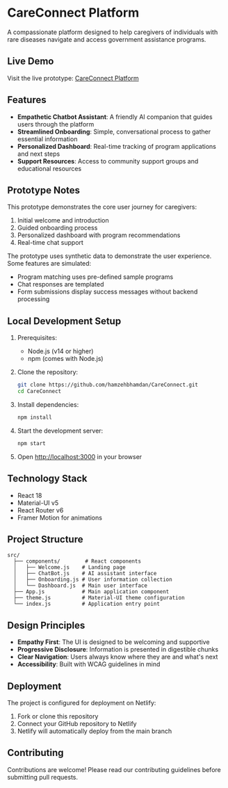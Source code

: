 # CareConnect Platform

A compassionate platform designed to help caregivers of individuals with rare diseases navigate and access government assistance programs.

## Live Demo

Visit the live prototype: [CareConnect Platform](https://flourishing-bublanina-edbea7.netlify.app/)

## Features

- **Empathetic Chatbot Assistant**: A friendly AI companion that guides users through the platform
- **Streamlined Onboarding**: Simple, conversational process to gather essential information
- **Personalized Dashboard**: Real-time tracking of program applications and next steps
- **Support Resources**: Access to community support groups and educational resources

## Prototype Notes

This prototype demonstrates the core user journey for caregivers:
1. Initial welcome and introduction
2. Guided onboarding process
3. Personalized dashboard with program recommendations
4. Real-time chat support

The prototype uses synthetic data to demonstrate the user experience. Some features are simulated:
- Program matching uses pre-defined sample programs
- Chat responses are templated
- Form submissions display success messages without backend processing

## Local Development Setup

1. Prerequisites:
   - Node.js (v14 or higher)
   - npm (comes with Node.js)

2. Clone the repository:
   ```bash
   git clone https://github.com/hamzehbhamdan/CareConnect.git
   cd CareConnect
   ```

3. Install dependencies:
   ```bash
   npm install
   ```

4. Start the development server:
   ```bash
   npm start
   ```

5. Open [http://localhost:3000](http://localhost:3000) in your browser

## Technology Stack

- React 18
- Material-UI v5
- React Router v6
- Framer Motion for animations

## Project Structure

```
src/
  ├── components/        # React components
  │   ├── Welcome.js    # Landing page
  │   ├── ChatBot.js    # AI assistant interface
  │   ├── Onboarding.js # User information collection
  │   └── Dashboard.js  # Main user interface
  ├── App.js            # Main application component
  ├── theme.js          # Material-UI theme configuration
  └── index.js          # Application entry point
```

## Design Principles

- **Empathy First**: The UI is designed to be welcoming and supportive
- **Progressive Disclosure**: Information is presented in digestible chunks
- **Clear Navigation**: Users always know where they are and what's next
- **Accessibility**: Built with WCAG guidelines in mind

## Deployment

The project is configured for deployment on Netlify:
1. Fork or clone this repository
2. Connect your GitHub repository to Netlify
3. Netlify will automatically deploy from the main branch

## Contributing

Contributions are welcome! Please read our contributing guidelines before submitting pull requests.
